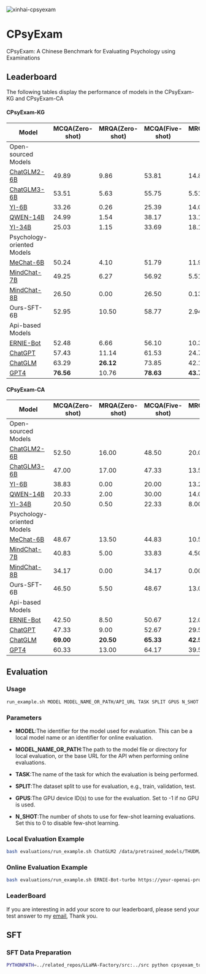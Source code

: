 
![xinhai-cpsyexam](https://github.com/CAS-SIAT-XinHai/CPsyExam/assets/2136700/e2dd98ed-7090-47c7-aeab-cf58dcb23500)
# CPsyExam
CPsyExam: A Chinese Benchmark for Evaluating Psychology using Examinations
## Leaderboard
The following tables display the performance of models in the CPsyExam-KG and CPsyExam-CA
#### CPsyExam-KG
| Model               | MCQA(Zero-shot) | MRQA(Zero-shot) | MCQA(Five-shot) | MRQA(Five-shot) | Average(Zero-shot) | Average(Five-shot) |
|---------------------|-----------------|-----------------|-----------------|-----------------|--------------------|--------------------|
| Open-sourced Models |
| [ChatGLM2-6B](https://huggingface.co/THUDM/chatglm2-6b) | 49.89 | 9.86 | 53.81 | 14.85 | 39.81 | 44.00 |
| [ChatGLM3-6B](https://huggingface.co/THUDM/chatglm3-6b) | 53.51 | 5.63 | 55.75 | 5.51  | 41.46 | 43.10 |
| [YI-6B](https://huggingface.co/01-ai/Yi-6B)             | 33.26 | 0.26 | 25.39 | 14.01 | 24.95 | 22.31 |
| [QWEN-14B](https://huggingface.co/Qwen/Qwen-14B-Chat)   | 24.99 | 1.54 | 38.17 | 13.19 | 19.08 | 31.88 |
| [YI-34B](https://huggingface.co/01-ai/Yi-34B)           | 25.03 | 1.15 | 33.69 | 18.18 | 24.95 | 22.31 |
| Psychology-oriented Models |
| [MeChat-6B](https://huggingface.co/qiuhuachuan/MeChat)  | 50.24 | 4.10 | 51.79 | 11.91 | 38.62 | 41.75 |
| [MindChat-7B](https://huggingface.co/X-D-Lab/MindChat-Qwen-7B-v2)|49.25 | 6.27 | 56.92 | 5.51  | 38.43 | 43.97 |
| [MindChat-8B](https://huggingface.co/X-D-Lab/MindChat-Qwen-1_8B)| 26.50 | 0.00 | 26.50 | 0.13  | 19.83 | 19.86 |
| Ours-SFT-6B | 52.95 | 10.50 | 58.77 | 2.94 | 42.26 | 44.71 |
| Api-based Models |
| [ERNIE-Bot](https://yiyan.baidu.com) | 52.48 | 6.66 | 56.10 | 10.37 | 40.94 | 44.58 |
| [ChatGPT](https://openai.com/chatgpt)| 57.43 | 11.14 | 61.53 | 24.71 | 45.78 | 52.26 |
| [ChatGLM](https://chatglm.cn)        | 63.29 | **26.12** | 73.85 | 42.13 | 53.93 | 65.86 |
| [GPT4](https://openai.com/gpt4)      | **76.56** | 10.76 | **78.63** | **43.79** | **59.99** | **69.85** |

#### CPsyExam-CA
| Model               | MCQA(Zero-shot) | MRQA(Zero-shot) | MCQA(Five-shot) | MRQA(Five-shot) | Average(Zero-shot) | Average(Five-shot) |
|---------------------|-----------------|-----------------|-----------------|-----------------|--------------------|--------------------|
| Open-sourced Models |
| [ChatGLM2-6B](https://huggingface.co/THUDM/chatglm2-6b) | 52.50 | 16.00 | 48.50 | 20.00 | 43.38 | 41.38 |
| [ChatGLM3-6B](https://huggingface.co/THUDM/chatglm3-6b) | 47.00 | 17.00 | 47.33 | 13.50 | 39.50 | 38.88 |
| [YI-6B](https://huggingface.co/01-ai/Yi-6B)             | 38.83 | 0.00  | 20.00 | 13.25 | 29.12 | 18.63 |
| [QWEN-14B](https://huggingface.co/Qwen/Qwen-14B-Chat)   | 20.33 | 2.00  | 30.00 | 14.00 | 15.75 | 26.00 |
| [YI-34B](https://huggingface.co/01-ai/Yi-34B)           | 20.50 | 0.50  | 22.33 | 8.00  | 15.50 | 19.39 |
| Psychology-oriented Models |
| [MeChat-6B](https://huggingface.co/qiuhuachuan/MeChat)  | 48.67 | 13.50 | 44.83 | 10.50 | 39.86 | 36.25 |
| [MindChat-7B](https://huggingface.co/X-D-Lab/MindChat-Qwen-7B-v2)|40.83 | 5.00  | 33.83 | 4.50  | 31.88 | 26.50 |
| [MindChat-8B](https://huggingface.co/X-D-Lab/MindChat-Qwen-1_8B)| 34.17 | 0.00  | 34.17 | 0.00  | 25.63 | 25.63 | 
| Ours-SFT-6B | 46.50 | 5.50 | 48.67 | 13.00 |
| Api-based Models |
| [ERNIE-Bot](https://yiyan.baidu.com) | 42.50 | 8.50  | 50.67 | 12.00 | 34.00 | 41.00 |
| [ChatGPT](https://openai.com/chatgpt)| 47.33 | 9.00  | 52.67 | 29.50 | 37.75 | 46.88 |
| [ChatGLM](https://chatglm.cn)        | **69.00** | **20.50** | **65.33** | **42.50** | **56.88** | **59.63** |
| [GPT4](https://openai.com/gpt4)      | 60.33 | 13.00 | 64.17 | 39.50 | 48.50 | 58.00 |




## Evaluation
### Usage
```bash
run_example.sh MODEL MODEL_NAME_OR_PATH/API_URL TASK SPLIT GPUS N_SHOT
```
### Parameters
- **MODEL**:The identifier for the model used for evaluation. This can be a local model name or an identifier for online evaluation.

- **MODEL_NAME_OR_PATH**:The path to the model file or directory for local evaluation, or the base URL for the API when performing online evaluations.

- **TASK**:The name of the task for which the evaluation is being performed.

- **SPLIT**:The dataset split to use for evaluation, e.g., train, validation, test.

- **GPUS**:The GPU device ID(s) to use for the evaluation. Set to -1 if no GPU is used.

- **N_SHOT**:The number of shots to use for few-shot learning evaluations. Set this to 0 to disable few-shot learning.

### Local Evaluation Example
```bash
bash evaluations/run_example.sh ChatGLM2 /data/pretrained_models/THUDM/chatglm2-6b ceval validation 0 0
```
### Online Evaluation Example
```bash
bash evaluations/run_example.sh ERNIE-Bot-turbo https://your-openai-proxy.com ceval validation 0 0
```
### LeaderBoard
If you are interesting in add your score to our leaderboard, please send your test answer to my [email](mailto:cpsyexam.0930b@slmail.me), Thank you.

## SFT
### SFT Data Preparation

```bash
PYTHONPATH=../related_repos/LLaMA-Factory/src:../src python cpsyexam_to_sft.py --task cpsyexam --task_dir <llmeval_path> --split train  --save_dir ../data --qa_file <qa_train_path>/cpsyexam_qa.json
```
